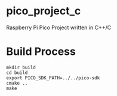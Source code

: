 # pico_project_c
Raspberry Pi Pico Project written in C++/C

# Build Process
    mkdir build
    cd build
    export PICO_SDK_PATH=../../pico-sdk
    cmake ..
    make
